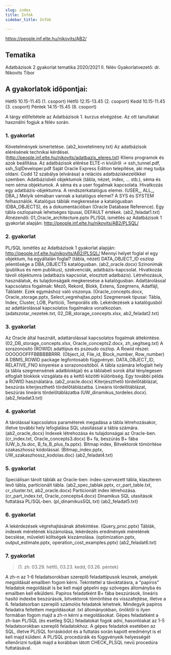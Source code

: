 ```yaml
---
slug: index
title: Infók
sidebar_title: Infók

---
```


https://people.inf.elte.hu/nikovits/AB2/

## Tematika 
Adatbázisok 2 gyakorlat tematika 2020/2021 II. félév
Gyakorlatvezető: dr. Nikovits Tibor

A gyakorlatok időpontjai:
-------------------------
Hétfő  10.15-11.45  (1. csoport)
Hétfő  12.15-13.45  (2. csoport)
Kedd   10.15-11.45  (3. csoport)
Péntek 14.15-15.45  (8. csoport)  

A tárgy előfeltétele az Adatbázisok 1. kurzus elvégzése. Az ott tanultakat használni fogjuk a félév során.

### 1. gyakorlat

Követelmények ismertetése. (ab2_kovetelmeny.txt)
Az adatbázisok elérésének technikai kérdései. (http://people.inf.elte.hu/nikovits/adatbazis_eleres.txt)
Kliens programok és azok beállítása.
Az adatbázisok elérése ELTE-n kívülről -> ssh_tunnel.pdf, ssh_SqlDeveloper.pdf
Saját Oracle Express Edition telepítése, aki meg tudja oldani.
Codd 12 szabálya (elvárása) a relációs adatbáziskezelőkkel szemben.
Adatbázisbeli objektumok (tábla, nézet, index, … stb.), séma és nem séma objektumok. 
A séma és a user fogalmak kapcsolata. Hivatkozás egy adatbázis-objektumra. 
A rendszerkatalógus elemei. (USER_, ALL_, DBA_) 
Melyik sémában vannak a katalógus elemei? A SYS és SYSTEM felhasználók. 
Katalógus táblák megkeresése a katalógusban (DBA_OBJECTS), és a dokumentációban (Oracle Database Reference). 
Egy tábla oszlopainak lehetséges típusai, DEFAULT értékek. 
(ab2_feladat1.txt)
Átnézendő: 01_Oracle_architecture.pptx 
PL/SQL ismétlés az Adatbázisok 1 gyakorlat alapján: 
  http://people.inf.elte.hu/nikovits/AB2/PLSQL/

### 2. gyakorlat
PL/SQL ismétlés az Adatbázisok 1 gyakorlat alapján: 
  http://people.inf.elte.hu/nikovits/AB2/PLSQL/
Mennyi helyet foglal el egy objektum, ha egyáltalán foglal? (tábla, nézet) 
DATA_OBJECT_ID oszlop jelentősége a DBA_OBJECTS katalógusban. 
(ab2_oracle.docx) 
Szinonimák (publikus és nem publikus), szekvenciák, adatbázis-kapcsolat. 
Hivatkozás távoli objektumra (adatbázis kapcsolat, elosztott adatbázis). 
Létrehozásuk, használatuk, és tulajdonságaik megkeresése a katalógusban. 
Adattárolással kapcsolatos fogalmak: Mező, Rekord, Blokk, Extens, Szegmens, Adatfájl, Táblatér. 
Ezek egymáshoz való viszonya.  (Oracle_concepts.docx, Oracle_storage.pptx, Select_vegrehajtas.pptx)
Szegmensek típusai: Tábla, Index, Cluster, LOB, Partíció, Temporális stb. 
Lekérdezések a katalógusból az adattárolással kapcsolatos fogalmakra vonatkozóan. 
(adatszotar_nezetek.txt, 02_DB_storage_concepts.xlsx, ab2_feladat2.txt)

### 3. gyakorlat

Az Oracle által használt, adattárolással kapcsolatos fogalmak áttekintése. 
(02_DB_storage_concepts.xlsx, Oracle_concepts2.docx, zh_segitseg.txt)
A sorazonosító (ROWID) adattípus és pszeudo oszlop. A Rowid részei: OOOOOOFFFBBBBBBRRR. 
(Object_id, File_id, Block_number, Row_number)
A DBMS_ROWID package legfontosabb függvényei. DATA_OBJECT_ID, RELATIVE_FNO kinyerése a sorazonosítóból. 
A tábla számára lefoglalt hely (a tábla szegmensének adatblokkjai) és a táblabeli sorok által 
ténylegesen elfoglalt blokkok vizsgálata és a kettő közötti különbség. 
Egy további példa a ROWID használatára. (ab2_oracle.docx)
Kiterjeszthető tördelőtáblázat, beszúrás kiterjeszthető tördelőtáblázatba.
Lineáris tördelőtáblázat, beszúrás lineáris tördelőtáblázatba (UW_dinamikus_tordeles.docx).
(ab2_feladat3.txt)

### 4. gyakorlat

A tárolással kapcsolatos paraméterek megadása a tábla létrehozásakor,
illetve további hely lefoglalása SQL utasítással a tábla számára. (ab2_oracle_docx)
Indexek létrehozása és tulajdonságai az Oracle-ben. (cr_index.txt, Oracle_concepts3.docx)
B+ fa, beszúrás B+ fába (UW_b_fa.doc, B_fa_B_plus_fa.pptx). 
Bitmap index, Bitvektorok tömörítése szakaszhossz kódolással. 
(Bitmap_index.pptx, UW_szakaszhossz_kodolas.doc)
(ab2_feladat4.txt)

### 5. gyakorlat

Speciálisan tárolt táblák az Oracle-ben: index-szervezett tábla, klaszteren levő tábla, 
partícionált tábla. (ab2_spec_tablak.pptx, cr_part_table.txt, cr_cluster.txt, ab2_oracle.docx)
Partícionált index létrehozása. (cr_part_index.txt, Oracle_concepts4.docx)
Dinamikus SQL utasítások futtatása PL/SQL-ben. (pl_dinamikusSQL.txt)
(ab2_feladat5.txt)

### 6. gyakorlat 

A lekérdezések végrehajtásának áttekintése. (Query_proc.pptx)
Táblák, indexek méretének kiszámolása, lekérdezés eredmények méretének becslése, műveleti 
költségek kiszámolása. (optimization.pptx, output_estimate.pptx, operation_cost_examples.pptx)
(ab2_feladat6.txt)

### 7. gyakorlat
> (1. zh: 03.29. hétfő, 03.23. kedd, 03.26. péntek)

A zh-n az 1-6 feladatsorokban szereplő feladattípusok lesznek, amelyek megoldását
emailben fogom kérni. Tekintettel a távoktatásra, a "papíros" feladatok megoldását is be kell
majd gépelni egy szöveges állományba és emailben kell elküldeni.
Papíros feladatként B+ fába beszúrások, lineáris hasító indexbe beszúrások, bitvektorok
tömörítése és visszafejtése, illetve a 6. feladatsorban szereplő számolós feladatok lehetnek.
Mindegyik papíros feladatra feltettem megoldásokat .txt állományokban, önöktől is ilyen formában
fogom majd a zh-n kérni a megoldásokat.
Gépes feladatként a zh-ban PL/SQL (és esetleg SQL) feladatokat fogok adni, hasonlóakat az 1-5 feladatsorokban
szereplő feladatokhoz. A gépes feladatok esetében az SQL, illetve PL/SQL forráskódot és a futtatás során kapott 
eredményt is el kell majd küldeni. A PL/SQL procedúráik és függvényeik helyességét ellenőrizni tudják majd a
korábban látott CHECK_PLSQL nevű procedúra futtatásával.
<!--stackedit_data:
eyJoaXN0b3J5IjpbLTI4MTU1MzYzOCwxMDYzODMzNTExXX0=
-->